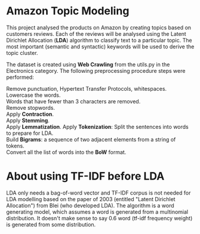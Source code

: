 # Amazon Topic Modeling
This project analysed the products on Amazon by creating topics based on customers reviews. Each of the reviews will be analysed using the Latent Dirichlet Allocation (**LDA**) algorithm to classify text to a particular topic. The most important (semantic and syntactic) keywords will be used to derive the topic cluster.
 
The dataset is created using **Web Crawling** from the utils.py in the Electronics category. The following preprocessing procedure steps were performed:

Remove punctuation, Hypertext Transfer Protocols, whitespaces.  
Lowercase the words.  
Words that have fewer than 3 characters are removed.  
Remove stopwords.  
Apply **Contraction**.  
Apply **Stemming**.  
Apply **Lemmatization**. 
Apply **Tokenization**: Split the sentences into words to prepare for LDA.  
Build **Bigrams**: a sequence of two adjacent elements from a string of tokens.  
Convert all the list of words into the **BoW** format.  

# About using TF-IDF before LDA
LDA only needs a bag-of-word vector and TF-IDF corpus is not needed for LDA modelling based on the paper of 2003 (entitled "Latent Dirichlet Allocation") from Blei (who developed LDA). The algorithm is a word generating model, which assumes a word is generated from a multinomial distribution. It doesn't make sense to say 0.6 word (tf-idf frequency weight) is generated from some distribution.
